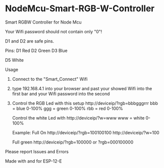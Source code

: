 # NodeMcu-Smart-RGB-W-Controller
Smart RGBW Controller for Node Mcu

Your Wifi password should not contain only "0"!

D1 and D2 are safe pins.

Pins:
D1 Red
D2 Green
D3 Blue

D5 White

Usage
1.  Connect to the "Smart_Connect" Wifi
2.  type 192.168.4.1 into your browser and past your showed Wifi into the first bar and your Wifi password into the second
3.  Control the RGB Led with this setup
    http://deviceip/?rgb=bbbgggrrr
    bbb = blue 0-100%
    ggg = green 0-100%
    rbb = red 0-100%
    
    Control the white Led with 
    http://deviceip/?w=www
    www = white 0-100%
    
    Example:
    Full On
    http://deviceip/?rgb=100100100
    http://deviceip/?w=100
    
    Full green
    http://deviceip/?rgb=100000 or ?rgb=000100000
    
Please report Issues and Errors

Made with and for ESP-12-E
